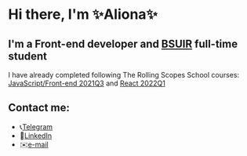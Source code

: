 # Hi there, I'm ✨Aliona✨

## I'm a Front-end developer and [BSUIR](https://www.bsuir.by/) full-time student
I have already completed following The Rolling Scopes School courses: [JavaScript/Front-end 2021Q3](https://app.rs.school/certificate/tx8t0n0y) and [React 2022Q1](#)

## Contact me:
- 📞[Telegram](https://t.me/kxzws)
- 📂[LinkedIn](https://www.linkedin.com/in/al-bulanova/)
- ✉️[e-mail](kxzws54@gmail.com)
